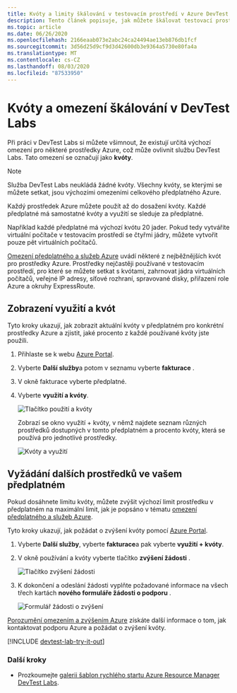 ```yaml
---
title: Kvóty a limity škálování v testovacím prostředí v Azure DevTest Labs | Microsoft Docs
description: Tento článek popisuje, jak můžete škálovat testovací prostředí v Azure DevTest Labs. Zobrazení kvót a omezení využití a vyžádání zvýšení.
ms.topic: article
ms.date: 06/26/2020
ms.openlocfilehash: 2166eaab073e2abc24ca24494ae13eb876db1fcf
ms.sourcegitcommit: 3d56d25d9cf9d3d42600db3e9364a5730e80fa4a
ms.translationtype: MT
ms.contentlocale: cs-CZ
ms.lasthandoff: 08/03/2020
ms.locfileid: "87533950"
---
```

# <a name="scale-quotas-and-limits-in-devtest-labs"></a>Kvóty a omezení škálování v DevTest Labs
Při práci v DevTest Labs si můžete všimnout, že existují určitá výchozí omezení pro některé prostředky Azure, což může ovlivnit službu DevTest Labs. Tato omezení se označují jako **kvóty**.

> [!NOTE]
> Služba DevTest Labs neukládá žádné kvóty. Všechny kvóty, se kterými se můžete setkat, jsou výchozími omezeními celkového předplatného Azure.

Každý prostředek Azure můžete použít až do dosažení kvóty. Každé předplatné má samostatné kvóty a využití se sleduje za předplatné.

Například každé předplatné má výchozí kvótu 20 jader. Pokud tedy vytváříte virtuální počítače v testovacím prostředí se čtyřmi jádry, můžete vytvořit pouze pět virtuálních počítačů.

[Omezení předplatného a služeb Azure](../azure-resource-manager/management/azure-subscription-service-limits.md) uvádí některé z nejběžnějších kvót pro prostředky Azure. Prostředky nejčastěji používané v testovacím prostředí, pro které se můžete setkat s kvótami, zahrnovat jádra virtuálních počítačů, veřejné IP adresy, síťové rozhraní, spravované disky, přiřazení role Azure a okruhy ExpressRoute.

## <a name="view-your-usage-and-quotas"></a>Zobrazení využití a kvót
Tyto kroky ukazují, jak zobrazit aktuální kvóty v předplatném pro konkrétní prostředky Azure a zjistit, jaké procento z každé používané kvóty jste použili.

1. Přihlaste se k webu [Azure Portal](https://go.microsoft.com/fwlink/p/?LinkID=525040).
1. Vyberte **Další služby**a potom v seznamu vyberte **fakturace** .
1. V okně fakturace vyberte předplatné.
4. Vyberte **využití a kvóty**.

   ![Tlačítko použití a kvóty](./media/devtest-lab-scale-lab/devtestlab-usage-and-quotas-new.png)

   Zobrazí se okno využití + kvóty, v němž najdete seznam různých prostředků dostupných v tomto předplatném a procento kvóty, která se používá pro jednotlivé prostředky.

   ![Kvóty a využití](./media/devtest-lab-scale-lab/devtestlab-view-quotas-new.png)

## <a name="requesting-more-resources-in-your-subscription"></a>Vyžádání dalších prostředků ve vašem předplatném
Pokud dosáhnete limitu kvóty, můžete zvýšit výchozí limit prostředku v předplatném na maximální limit, jak je popsáno v tématu [omezení předplatného a služeb Azure](../azure-resource-manager/management/azure-subscription-service-limits.md).

Tyto kroky ukazují, jak požádat o zvýšení kvóty pomocí [Azure Portal](https://go.microsoft.com/fwlink/p/?LinkID=525040).

1. Vyberte **Další služby**, vyberte **fakturace**a pak vyberte **využití + kvóty**.
1. V okně používání a kvóty vyberte tlačítko **zvýšení žádosti** .

   ![Tlačítko zvýšení žádosti](./media/devtest-lab-scale-lab/devtestlab-request-increase-new.png)

1. K dokončení a odeslání žádosti vyplňte požadované informace na všech třech kartách **nového formuláře žádosti o podporu** .

   ![Formulář žádosti o zvýšení](./media/devtest-lab-scale-lab/devtestlab-support-form-new.png)

[Porozumění omezením a zvýšením Azure](https://azure.microsoft.com/blog/azure-limits-quotas-increase-requests/) získáte další informace o tom, jak kontaktovat podporu Azure a požádat o zvýšení kvóty.



[!INCLUDE [devtest-lab-try-it-out](../../includes/devtest-lab-try-it-out.md)]

### <a name="next-steps"></a>Další kroky
* Prozkoumejte [galerii šablon rychlého startu Azure Resource Manager DevTest Labs](https://github.com/Azure/azure-devtestlab/tree/master/samples/DevTestLabs/QuickStartTemplates).
